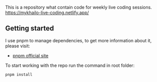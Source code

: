 This is a repository what contain code for weekly live coding sessions. https://mykhailo-live-coding.netlify.app/

## Getting started

I use pnpm to manage dependencies, to get more information about it, please visit:

- [pnpm official site](https://pnpm.io)

To start working with the repo run the command in root folder:

```bash
pnpm install
```
